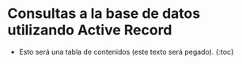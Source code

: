 # Consultas a la base de datos utilizando Active Record

* Esto será una tabla de contenidos (este texto será pegado).
{:toc}
